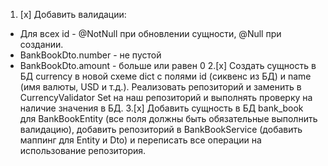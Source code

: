 1. [x] Добавить валидации:
* Для всех id - @NotNull при обновлении сущности, @Null при создании.
* BankBookDto.number - не пустой
* BankBookDto.amount - больше или равен 0
2.[x] Создать сущность в БД currency в новой схеме dict с полями id (сиквенс из БД) и name (имя валюты, USD и т.д.). 
Реализовать репозиторий и заменить в CurrencyValidator Set на наш репозиторий и выполнять проверку на наличие значения в БД.
3.[x] Добавить сущность в БД bank_book для BankBookEntity (все поля должны быть обязательные выполнить валидацию), добавить 
репозиторий в BankBookService (добавить маппинг для Entity и Dto) и переписать все операции на использование репозитория.